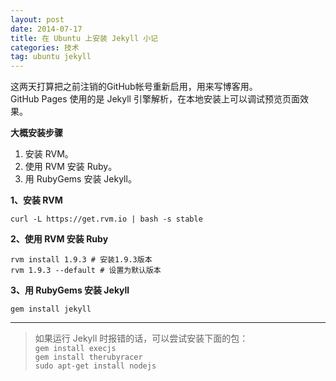 ```yaml
---
layout: post
date: 2014-07-17
title: 在 Ubuntu 上安装 Jekyll 小记
categories: 技术
tag: ubuntu jekyll
---
```


这两天打算把之前注销的GitHub帐号重新启用，用来写博客用。  
GitHub Pages 使用的是 Jekyll 引擎解析，在本地安装上可以调试预览页面效果。

**大概安装步骤**

1. 安装 RVM。
2. 使用 RVM 安装 Ruby。
3. 用 RubyGems 安装 Jekyll。

**1、安装 RVM**

`curl -L https://get.rvm.io | bash -s stable`

**2、使用 RVM 安装 Ruby**

`rvm install 1.9.3 # 安装1.9.3版本`  
`rvm 1.9.3 --default # 设置为默认版本`

**3、用 RubyGems 安装 Jekyll**

`gem install jekyll`

***

>如果运行 Jekyll 时报错的话，可以尝试安装下面的包：  
>`gem install execjs`  
>`gem install therubyracer`  
>`sudo apt-get install nodejs`
